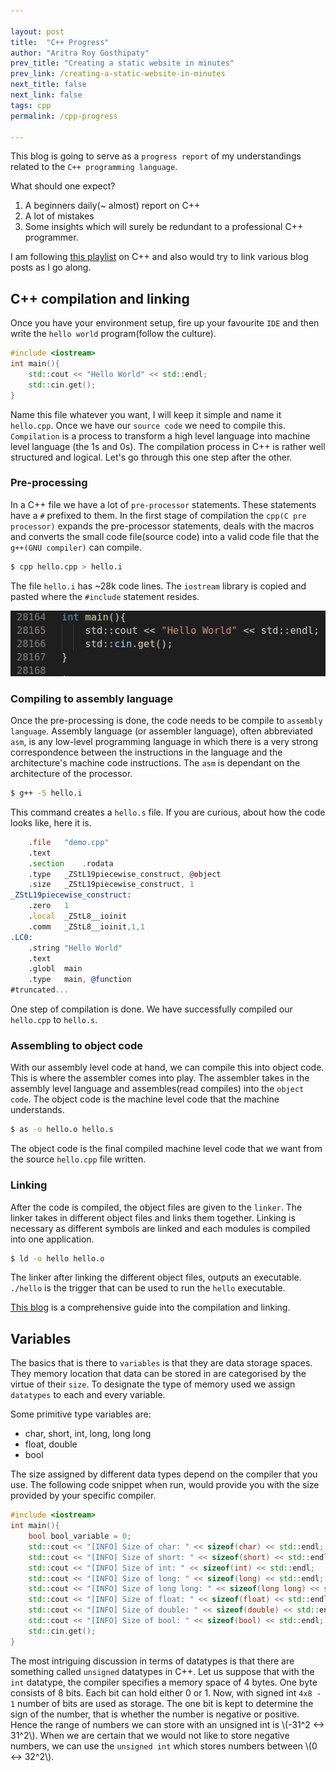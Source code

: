 ```yaml
---

layout: post
title:  "C++ Progress"
author: "Aritra Roy Gosthipaty"
prev_title: "Creating a static website in minutes"
prev_link: /creating-a-static-website-in-minutes
next_title: false
next_link: false
tags: cpp 
permalink: /cpp-progress

---
```


This blog is going to serve as a `progress report` of my understandings related to the `C++ programming language`. 

What should one expect?

1. A beginners daily(~ almost) report on C++
2. A lot of mistakes
3. Some insights which will surely be redundant to a professional C++ programmer.

I am following [this playlist](https://www.youtube.com/watch?v=18c3MTX0PK0&list=PLlrATfBNZ98dudnM48yfGUldqGD0S4FFb&index=1) on C++ and also would try to link various blog posts as I go along.

## C++ compilation and linking

Once you have your environment setup, fire up your favourite `IDE` and then write the `hello world` program(follow the culture). 

```cpp
#include <iostream>
int main(){
    std::cout << "Hello World" << std::endl;
    std::cin.get();
}
```

Name this file whatever you want, I will keep it simple and name it `hello.cpp`. Once we have our `source code` we need to compile this. `Compilation` is a process to transform a high level language into machine level language (the 1s and 0s). The compilation process in C++ is rather well structured and logical. Let's go through this one step after the other.

### Pre-processing

In a C++ file we have a lot of `pre-processor` statements. These statements have a `#` prefixed to them. In the first stage of compilation the `cpp(C pre processor)` expands the pre-processor statements, deals with the macros and converts the small code file(source code) into a valid code file that the `g++(GNU compiler)` can compile.

```bash
$ cpp hello.cpp > hello.i
```

The file `hello.i` has ~28k code lines. The `iostream` library is copied and pasted where the `#include` statement resides.

![many lines](https://raw.githubusercontent.com/ariG23498/ariG23498.github.io/master/assets/post_images/2post/lines_of_code.png)

### Compiling to assembly language

Once the pre-processing is done, the code needs to be compile to `assembly language`. Assembly language (or assembler language), often abbreviated `asm`, is any low-level programming language in which there is a very strong correspondence between the instructions in the language and the architecture's machine code instructions. The `asm` is dependant on the architecture of the processor.

```bash
$ g++ -S hello.i
```

This command creates a `hello.s` file. If you are curious, about how the code looks like, here it is.

```asm
	.file	"demo.cpp"
	.text
	.section	.rodata
	.type	_ZStL19piecewise_construct, @object
	.size	_ZStL19piecewise_construct, 1
_ZStL19piecewise_construct:
	.zero	1
	.local	_ZStL8__ioinit
	.comm	_ZStL8__ioinit,1,1
.LC0:
	.string	"Hello World"
	.text
	.globl	main
	.type	main, @function
#truncated...
```

One step of compilation is done. We have successfully compiled our `hello.cpp` to `hello.s`. 

### Assembling to object code

With our assembly level code at hand, we can compile this into object code. This is where the assembler comes into play. The assembler takes in the assembly level language and assembles(read compiles) into the `object code`. The object code is the machine level code that the machine understands.

```bash
$ as -o hello.o hello.s
```

The object code is the final compiled machine level code that we want from the source `hello.cpp` file written.

### Linking

After the code is compiled, the object files are given to the `linker`. The linker takes in different object files and links them together. Linking is necessary as different symbols are linked and each modules is compiled into one application.

```bash
$ ld -o hello hello.o
```

The linker after linking the different object files, outputs an executable. `./hello` is the trigger that can be used to run the `hello` executable.

[This blog](https://www3.ntu.edu.sg/home/ehchua/programming/cpp/gcc_make.html) is a comprehensive guide into the compilation and linking.

## Variables

The basics that is there to `variables` is that they are data storage spaces. They memory location that data can be stored in are categorised by the virtue of their `size`. To designate the type of memory used we assign `datatypes` to each and every variable.

Some primitive type variables are:

* char, short, int, long, long long
* float, double
* bool

The size assigned by different data types depend on the compiler that you use. The following code snippet when run, would provide you with the size provided by your specific compiler.

```cpp
#include <iostream>
int main(){
    bool bool_variable = 0;
    std::cout << "[INFO] Size of char: " << sizeof(char) << std::endl;
    std::cout << "[INFO] Size of short: " << sizeof(short) << std::endl;
    std::cout << "[INFO] Size of int: " << sizeof(int) << std::endl;
    std::cout << "[INFO] Size of long: " << sizeof(long) << std::endl;
    std::cout << "[INFO] Size of long long: " << sizeof(long long) << std::endl;
    std::cout << "[INFO] Size of float: " << sizeof(float) << std::endl;
    std::cout << "[INFO] Size of double: " << sizeof(double) << std::endl;
    std::cout << "[INFO] Size of bool: " << sizeof(bool) << std::endl;
    std::cin.get();
}
```

The most intriguing discussion in terms of datatypes is that there are something called `unsigned` datatypes in C++. Let us suppose that with the `int` datatype, the compiler specifies a memory space of 4 bytes. One byte consists of 8 bits. Each bit can hold either 0 or 1. Now, with signed int `4x8 - 1` number of bits are used as storage. The one bit is kept to determine the sign of the number, that is whether the number is negative or positive. Hence the range of numbers we can store with an unsigned int is \\(-31^2 <-> 31^2\\). When we are certain that we would not like to store negative numbers, we can use the `unsigned int` which stores numbers between \\(0 <-> 32^2\\).